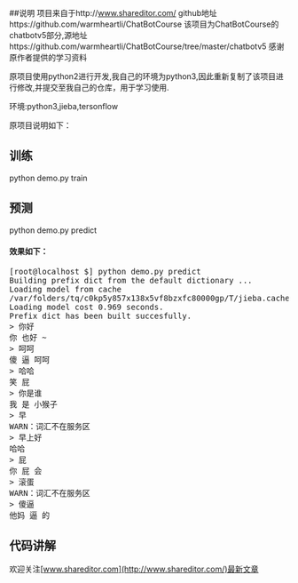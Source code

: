 ##说明
项目来自于http://www.shareditor.com/
github地址https://github.com/warmheartli/ChatBotCourse
该项目为ChatBotCourse的chatbotv5部分,源地址https://github.com/warmheartli/ChatBotCourse/tree/master/chatbotv5
感谢原作者提供的学习资料

原项目使用python2进行开发,我自己的环境为python3,因此重新复制了该项目进行修改,并提交至我自己的仓库，用于学习使用.

环境:python3,jieba,tersonflow


原项目说明如下：

## 训练
python demo.py train

## 预测
python demo.py predict

#### 效果如下：
<pre>
[root@localhost $] python demo.py predict
Building prefix dict from the default dictionary ...
Loading model from cache
/var/folders/tq/c0kp5y857x138x5vf8bzxfc80000gp/T/jieba.cache
Loading model cost 0.969 seconds.
Prefix dict has been built succesfully.
> 你好
你 也好 ~
> 呵呵
傻 逼 呵呵
> 哈哈
笑 屁
> 你是谁
我 是 小猴子
> 早
WARN：词汇不在服务区
> 早上好
哈哈
> 屁
你 屁 会
> 滚蛋
WARN：词汇不在服务区
> 傻逼
他妈 逼 的
</pre>

## 代码讲解
欢迎关注[www.shareditor.com](http://www.shareditor.com/)最新文章
